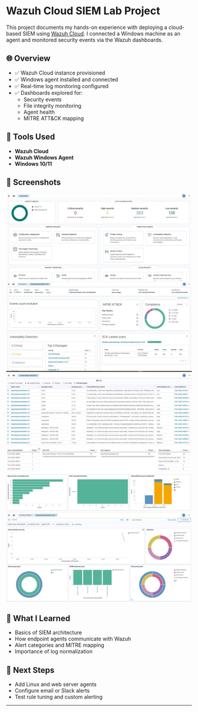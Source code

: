 # Wazuh Cloud SIEM Lab Project

This project documents my hands-on experience with deploying a cloud-based SIEM using [Wazuh Cloud](https://wazuh.com/cloud/). I connected a Windows machine as an agent and monitored security events via the Wazuh dashboards.

## 🌐 Overview

- ✅ Wazuh Cloud instance provisioned
- ✅ Windows agent installed and connected
- ✅ Real-time log monitoring configured
- ✅ Dashboards explored for:
  - Security events
  - File integrity monitoring
  - Agent health
  - MITRE ATT&CK mapping

## 🧰 Tools Used

- **Wazuh Cloud**
- **Wazuh Windows Agent**
- **Windows 10/11**

## 📸 Screenshots

![Dashboard](./screenshots/Wazuh4.JPG)
![Agent Status](./screenshots/Wazuh6.JPG)
![Vulnerability Detection](./screenshots/Wazuh3.JPG)
![Agent Health](./screenshots/Wazuh2.JPG)
![MITRE ATT&CK mapping](./screenshots/Wazuh7.JPG)

## 📖 What I Learned

- Basics of SIEM architecture
- How endpoint agents communicate with Wazuh
- Alert categories and MITRE mapping
- Importance of log normalization

## 🚀 Next Steps

- Add Linux and web server agents
- Configure email or Slack alerts
- Test rule tuning and custom alerting

---

